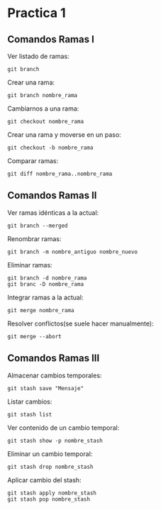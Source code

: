 # Practica 1  

## Comandos Ramas I  


Ver listado de ramas:  

`git branch`  

Crear una rama:  

`git branch nombre_rama`  

Cambiarnos a una rama:  

`git checkout nombre_rama`  

Crear una rama y moverse en un paso:  

`git checkout -b nombre_rama`  

Comparar ramas:  

`git diff nombre_rama..nombre_rama`  






## Comandos Ramas II  


Ver ramas idénticas a la actual:  

`git branch --merged`  

Renombrar ramas:  

`git branch -m nombre_antiguo nombre_nuevo`  

Eliminar ramas:  
~~~  
git branch -d nombre_rama
git branc -D nombre_rama  
~~~  

Integrar ramas a la actual:  

`git merge nombre_rama`  

Resolver conflictos(se suele hacer manualmente):  

`git merge --abort`  


  




## Comandos Ramas III  

Almacenar cambios temporales:  

`git stash save "Mensaje"`  

Listar cambios:  

`git stash list`  

Ver contenido de un cambio temporal:  

`git stash show -p nombre_stash`  

Eliminar un cambio temporal:  

`git stash drop nombre_stash`  

Aplicar cambio del stash:  
~~~  
git stash apply nombre_stash
git stash pop nombre_stash  
~~~  
